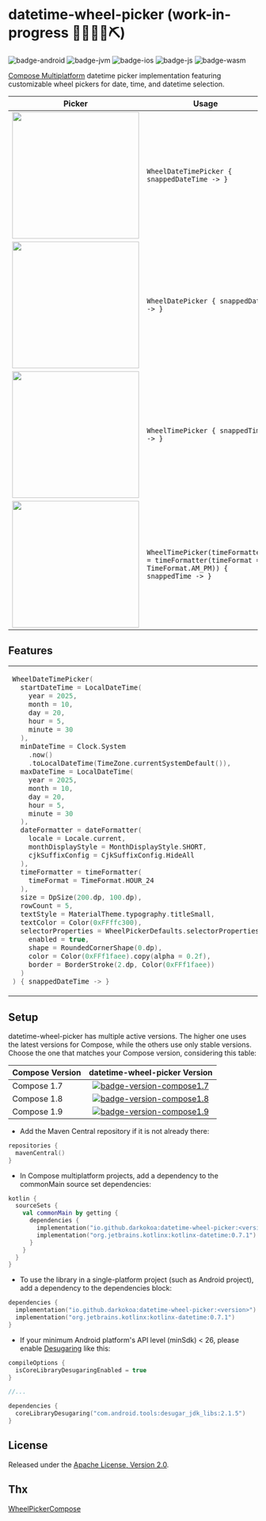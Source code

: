 # datetime-wheel-picker (work-in-progress 👷🔧️👷‍♀️⛏)

![badge-android][badge-android]
![badge-jvm][badge-jvm]
![badge-ios][badge-ios]
![badge-js][badge-js]
![badge-wasm][badge-wasm]

[Compose Multiplatform](https://www.jetbrains.com/compose-multiplatform/) datetime picker implementation featuring customizable wheel pickers for date, time, and datetime selection.

| Picker                                                                                                                                     | Usage                                                                                                  |
|--------------------------------------------------------------------------------------------------------------------------------------------|--------------------------------------------------------------------------------------------------------|
| <img src="https://user-images.githubusercontent.com/50905347/201921058-82c7813d-b9c4-448c-a296-62465845152d.gif" width="256" height="256"> | ```WheelDateTimePicker { snappedDateTime -> }```                                                       |
| <img src="https://user-images.githubusercontent.com/50905347/201921069-14a8410b-5952-4130-80b0-71f9ca286a93.gif" width="256" height="256"> | ```WheelDatePicker { snappedDate -> }```                                                               |
| <img src="https://user-images.githubusercontent.com/50905347/201921066-b94b9fcd-c447-4b01-833f-03600e20ed44.gif" width="256" height="256"> | ```WheelTimePicker { snappedTime -> }```                                                               |
| <img src="https://user-images.githubusercontent.com/50905347/205661315-2eac971a-2dd9-41dc-93e7-de2be0514a9e.gif" width="256" height="256"> | ```WheelTimePicker(timeFormatter = timeFormatter(timeFormat = TimeFormat.AM_PM)) { snappedTime -> }``` |

## Features

<table>
<tr>
<td>

```kotlin  
WheelDateTimePicker(
  startDateTime = LocalDateTime(
    year = 2025,
    month = 10,
    day = 20,
    hour = 5,
    minute = 30
  ),
  minDateTime = Clock.System
    .now()
    .toLocalDateTime(TimeZone.currentSystemDefault()),
  maxDateTime = LocalDateTime(
    year = 2025,
    month = 10,
    day = 20,
    hour = 5,
    minute = 30
  ),
  dateFormatter = dateFormatter(
    locale = Locale.current, 
    monthDisplayStyle = MonthDisplayStyle.SHORT,
    cjkSuffixConfig = CjkSuffixConfig.HideAll
  ),
  timeFormatter = timeFormatter(
    timeFormat = TimeFormat.HOUR_24
  ),
  size = DpSize(200.dp, 100.dp),
  rowCount = 5,
  textStyle = MaterialTheme.typography.titleSmall,
  textColor = Color(0xFFffc300),
  selectorProperties = WheelPickerDefaults.selectorProperties(
    enabled = true,
    shape = RoundedCornerShape(0.dp),
    color = Color(0xFFf1faee).copy(alpha = 0.2f),
    border = BorderStroke(2.dp, Color(0xFFf1faee))
  )
) { snappedDateTime -> }
```

</td>
<td>  

<img src="https://user-images.githubusercontent.com/50905347/201922097-86422287-cbd7-40ab-bf3c-5e0475828976.gif" width="256" height="256">

</td>
</tr>
</table>

## Setup
datetime-wheel-picker has multiple active versions. The higher one uses the latest versions for Compose, while the others use only stable versions. Choose the one that matches your Compose version, considering this table:

| Compose Version |                                                     datetime-wheel-picker Version                                                      |
|-----------------|:--------------------------------------------------------------------------------------------------------------------------------------:|
| Compose 1.7     | [![badge-version-compose1.7]](https://central.sonatype.com/artifact/io.github.darkokoa/datetime-wheel-picker/1.1.0-alpha05-compose1.7) |
| Compose 1.8     | [![badge-version-compose1.8]](https://central.sonatype.com/artifact/io.github.darkokoa/datetime-wheel-picker/1.1.0-alpha05-compose1.8) |
| Compose 1.9     | [![badge-version-compose1.9]](https://central.sonatype.com/artifact/io.github.darkokoa/datetime-wheel-picker/1.1.0-alpha05-compose1.9) |

- Add the Maven Central repository if it is not already there:

```kotlin
repositories {
  mavenCentral()
}
```

- In Compose multiplatform projects, add a dependency to the commonMain source set dependencies:

```kotlin
kotlin {
  sourceSets {
    val commonMain by getting {
      dependencies {
        implementation("io.github.darkokoa:datetime-wheel-picker:<version>")
        implementation("org.jetbrains.kotlinx:kotlinx-datetime:0.7.1")
      }
    }
  }
}

```

- To use the library in a single-platform project (such as Android project), add a dependency to the dependencies
  block:

```kotlin
dependencies {
  implementation("io.github.darkokoa:datetime-wheel-picker:<version>")
  implementation("org.jetbrains.kotlinx:kotlinx-datetime:0.7.1")
}
```

- If your minimum Android platform's API level (minSdk) < 26, please
  enable [Desugaring](https://developer.android.com/studio/write/java8-support#library-desugaring) like this:

```kotlin
compileOptions {
  isCoreLibraryDesugaringEnabled = true
}

//...

dependencies {
  coreLibraryDesugaring("com.android.tools:desugar_jdk_libs:2.1.5")
}
```

## License

Released under the [Apache License, Version 2.0](https://opensource.org/license/apache-2-0).

## Thx

[WheelPickerCompose](https://github.com/commandiron/WheelPickerCompose)

[badge-version-compose1.7]: https://img.shields.io/maven-central/v/io.github.darkokoa/datetime-wheel-picker?versionSuffix=compose1.7&style=flat

[badge-version-compose1.8]: https://img.shields.io/maven-central/v/io.github.darkokoa/datetime-wheel-picker?versionSuffix=compose1.8&style=flat

[badge-version-compose1.9]: https://img.shields.io/maven-central/v/io.github.darkokoa/datetime-wheel-picker?versionSuffix=compose1.9&style=flat

[badge-android]: https://img.shields.io/badge/platform-android-6EDB8D.svg?style=flat

[badge-jvm]: https://img.shields.io/badge/platform-jvm-DB413D.svg?style=flat

[badge-ios]: https://img.shields.io/badge/platform-ios-CDCDCD.svg?style=flat

[badge-js]: https://img.shields.io/badge/platform-js-F8DB5D.svg?style=flat

[badge-wasm]: https://img.shields.io/badge/platform-wasm-654FF0.svg?style=flat
